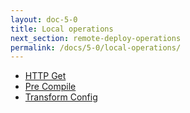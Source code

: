 ```yaml
---
layout: doc-5-0
title: Local operations
next_section: remote-deploy-operations
permalink: /docs/5-0/local-operations/
---
```


- [HTTP Get](/docs/5-0/operations/local/http-get)  
- [Pre Compile](/docs/5-0/operations/local/pre-compile)  
- [Transform Config](/docs/5-0/operations/local/transform-config)  
